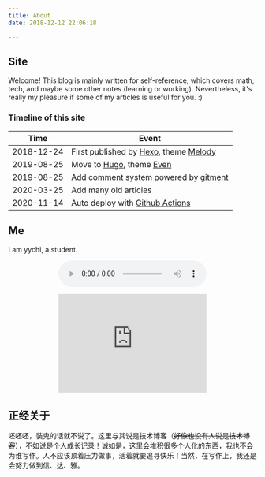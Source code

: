 ```yaml
---
title: About
date: 2018-12-12 22:06:18

---
```


## Site

Welcome! This blog is mainly written for self-reference, which covers math, tech, and maybe some other notes (learning or working). Nevertheless, it's really my pleasure if some of my articles is useful for you. :)

### Timeline of this site

| Time       | Event                                           |
|:----------:|-------------------------------------------------|
| 2018-12-24 | First published by [Hexo][1], theme [Melody][3] |
| 2019-08-25 | Move to [Hugo][2], theme [Even][4]              |
| 2019-08-25 | Add comment system powered by [gitment][5]      |
| 2020-03-25 | Add many old articles                           |
| 2020-11-14 | Auto deploy with [Github Actions][6]            |

## Me

I am yychi, a student.

<center>
<p>
<audio autoplay="autoplay" controls="controls" loop="loop" preload="auto" src="the-show.mp3">Your browser doesn't support H5 audio flag!</audio>
</p>
<p>
<iframe src="https://ctext.org/roulette.pl?if=gb&amp;node=0&amp;x=300&amp;y=200&remap=gb" width="300" height="200" frameborder="0"><a href="https://ctext.org/text.pl?node=92193&amp;if=en&remap=gb">Wenyanwen roulette</a> by <a href="https://ctext.org">CTP</a>.</iframe>
</p>
</center>

## 正经关于

呸呸呸，装鬼的话就不说了。这里与其说是技术博客（~~好像也没有人说是技术博客~~），不如说是个人成长记录！诚如是，这里会堆积很多个人化的东西，我也不会为谁写作。人不应该顶着压力做事，活着就要追寻快乐！当然，在写作上，我还是会努力做到信、达、雅。

[1]: http://hexo.io/
[2]: https://gohugo.io/
[3]: https://github.com/Molunerfinn/hexo-theme-melody
[4]: https://github.com/olOwOlo/hugo-theme-even
[5]: https://github.com/imsun/gitment
[6]: https://github.com/marketplace?type=actions
